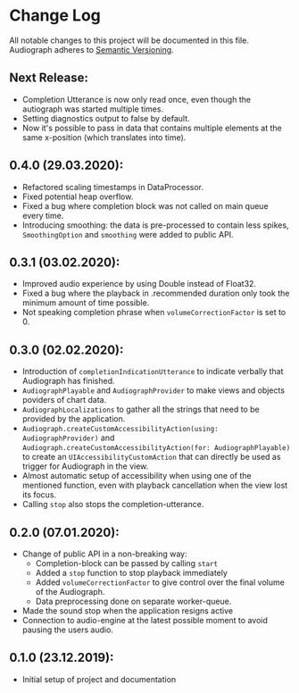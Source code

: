 # Change Log
All notable changes to this project will be documented in this file.
Audiograph adheres to [Semantic Versioning](http://semver.org/).

## Next Release:
- Completion Utterance is now only read once, even though the autiograph was started multiple times.
- Setting diagnostics output to false by default.
- Now it's possible to pass in data that contains multiple elements at the same x-position (which translates into time).

## 0.4.0 (29.03.2020):
- Refactored scaling timestamps in DataProcessor.
- Fixed potential heap overflow.
- Fixed a bug where completion block was not called on main queue every time.
- Introducing smoothing: the data is pre-processed to contain less spikes, `SmoothingOption` and `smoothing` were added to public API.

## 0.3.1 (03.02.2020):
- Improved audio experience by using Double instead of Float32.
- Fixed a bug where the playback in .recommended duration only took the minimum amount of time possible.
- Not speaking completion phrase when `volumeCorrectionFactor` is set to 0.

## 0.3.0 (02.02.2020):
- Introduction of `completionIndicationUtterance` to indicate verbally that Audiograph has finished.
- `AudiographPlayable` and `AudiographProvider` to make views and objects poviders of chart data.
- `AudiographLocalizations` to gather all the strings that need to be provided by the application.
- `Audiograph.createCustomAccessibilityAction(using: AudiographProvider)` and  `Audiograph.createCustomAccessibilityAction(for: AudiographPlayable)` to create an `UIAccessibilityCustomAction` that can directly be used as trigger for Audiograph in the view.
- Almost automatic setup of accessibility when using one of the mentioned function, even with playback cancellation when the view lost its focus.
- Calling `stop` also stops the completion-utterance.

## 0.2.0 (07.01.2020):
- Change of public API in a non-breaking way:
    - Completion-block can be passed by calling `start`
    - Added a `stop` function to stop playback immediately
    - Added `volumeCorrectionFactor` to give control over the final volume of the Audiograph.
    - Data preprocessing done on separate worker-queue.
- Made the sound stop when the application resigns active
- Connection to audio-engine at the latest possible moment to avoid pausing the users audio.

## 0.1.0 (23.12.2019):
- Initial setup of project and documentation
